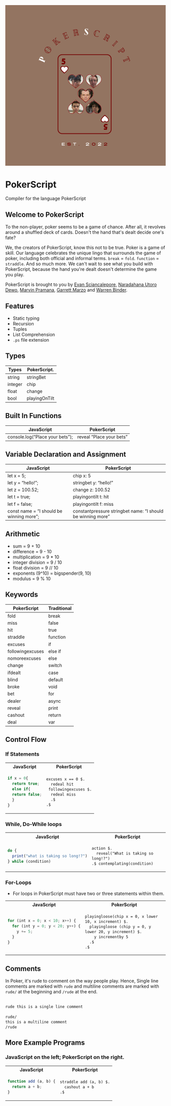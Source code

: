 ![logo](docs/PSlogo.png)

# PokerScript

Compiler for the language PokerScript

## Welcome to PokerScript

To the non-player, poker seems to be a game of chance. After all, it revolves around a shuffled deck of cards. Doesn't the hand that's dealt
decide one's fate?

We, the creators of PokerScript, know this not to be true. Poker is a game of skill. Our language celebrates the unique
lingo that surrounds the game of poker, including both official and informal terms. `break` = `fold`. `function` = `straddle`. And so much more. We can't wait to see what you build with PokerScript, because the hand you're dealt doesn't determine the game you play.

PokerScript is brought to you by [Evan Sciancalepore](https://github.com/evanscianc "Evan's Github"),
[Naradahana Utoro Dewo](https://github.com/naratheman "Nara's Github"), [Marvin Pramana](https://github.com/mpramana "Marvin's Github"), [Garrett Marzo](https://github.com/gmarzo "Garrett's Github") and [Warren Binder](https://github.com/wbinder1 "Warren's Github").

## Features

- Static typing
- Recursion
- Tuples
- List Comprehension
- `.ps` file extension

## Types

| Types      | PokerScript.     |
| ---------- | ---------------- |
| string     | stringBet        |
| integer    | chip             |
| float      | change           |
| bool       | playingOnTilt    |

## Built In Functions

| JavaScript                      | PokerScript                                |
| ------------------------------- | ------------------------------------------ |
| console.log(“Place your bets”); | reveal “Place your bets”                   |

## Variable Declaration and Assignment

| JavaScript                               | PokerScript                                                 |
| ---------------------------------------- | -------------------------------------------------           |
| let x = 5;                               | chip x: 5                                                   |
| let y = “hello!”;                        | stringbet y: “hello!”                                       |
| let z = 100.52;                          | change z: 100.52                                            |
| let t = true;                            | playingontilt t: hit                                        |
| let f = false;                           | playingontilt f: miss                                       |
| const name = “I should be winning more”; | constantpressure stringbet name: “I should be winning more” |

## Arithmetic

- sum = 9 + 10
- difference = 9 - 10
- multiplication = 9 \* 10
- integer division = 9 / 10
- float division = 9 // 10
- exponents (9^10) = bigspender(9, 10)
- modulus = 9 % 10

## Keywords

| PokerScript      | Traditional |
| ---------------- | ----------- |
| fold             | break       |
| miss             | false       |
| hit              | true        |
| straddle         | function    |
| excuses          | if          |
| followingexcuses | else if     |
| nomoreexcuses    | else        |
| change           | switch      |
| ifdealt          | case        |
| blind            | default     |
| broke            | void        |
| bet              | for         |
| dealer           | async       |
| reveal           | print       |
| cashout          | return      |
| deal             | var         |

## Control Flow

### If Statements

<table>
<tr> <th>JavaScript</th><th>PokerScript</th><tr>
</tr>

<td>

```javascript
if x = 0{
  return true;
  else if{
  return false;
  }
}
```

</td>

<td>

```
excuses x == 0 $.
  redeal hit
 followingexcuses $.
  redeal miss
  .$
.$
```

</td>
</table>

### While, Do-While loops

<table>
<tr> <th>JavaScript</th><th>PokerScript</th><tr>
</tr>

<td>

```javascript
do {
  print("what is taking so long!?")
} while (condition)
```

</td>

<td>

```
action $.
  reveal("What is taking so long!?")
.$ contemplating(condition)
```

</td>
</table>

### For-Loops

- For loops in PokerScript must have two or three statements within them.

<table>
<tr> <th>JavaScript</th><th>PokerScript</th><tr>
</tr>

<td>

```javascript
for (int x = 0; x < 10; x++) {
  for (int y = 0; y < 20; y++) {
    y += 5;
  }
}
```

</td>

<td>

```
playingloose(chip x = 0, x lower 10, x increment) $.
  playingloose (chip y = 0, y lower 20, y increment) $.
    y incrementby 5
  .$
.$
```

</td>
</table>

## Comments

In Poker, it's rude to comment on the way people play. Hence,
Single line comments are marked with `rude` and multiline comments are marked with `rude/` at the beginning and `/rude` at the end.

```

rude this is a single line comment

rude/
this is a multiline comment
/rude

```

## More Example Programs

### **JavaScript** on the left; **PokerScript** on the right.


<table>
<tr> <th>JavaScript</th><th>PokerScript</th><tr>
</tr>

<td>

```javascript
function add (a, b) {
  return a + b;
}
```

</td>

<td>

```
straddle add (a, b) $.
  cashout a + b
.$
```

</td>
</table>
